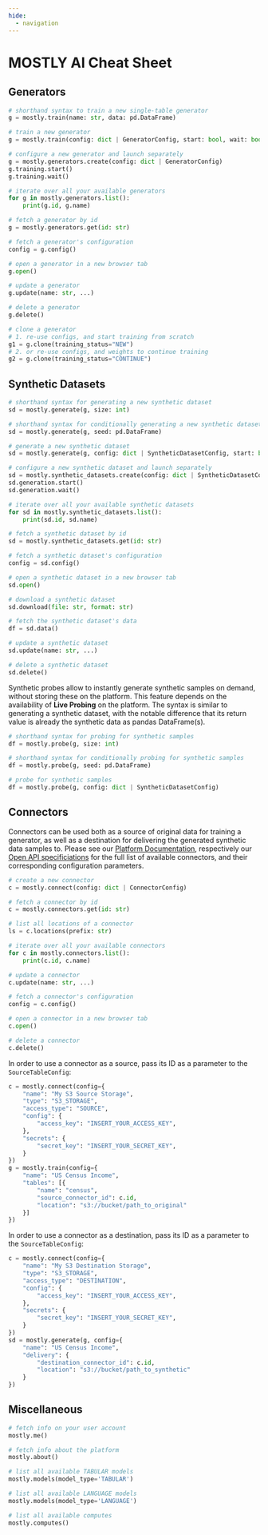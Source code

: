 ```yaml
---
hide:
  - navigation
---
```


# MOSTLY AI Cheat Sheet

## Generators

```python
# shorthand syntax to train a new single-table generator
g = mostly.train(name: str, data: pd.DataFrame)

# train a new generator
g = mostly.train(config: dict | GeneratorConfig, start: bool, wait: bool)

# configure a new generator and launch separately
g = mostly.generators.create(config: dict | GeneratorConfig)
g.training.start()
g.training.wait()

# iterate over all your available generators
for g in mostly.generators.list():
    print(g.id, g.name)

# fetch a generator by id
g = mostly.generators.get(id: str)

# fetch a generator's configuration
config = g.config()

# open a generator in a new browser tab
g.open()

# update a generator
g.update(name: str, ...)

# delete a generator
g.delete()

# clone a generator
# 1. re-use configs, and start training from scratch
g1 = g.clone(training_status="NEW")
# 2. or re-use configs, and weights to continue training
g2 = g.clone(training_status="CONTINUE")
```

## Synthetic Datasets

```python
# shorthand syntax for generating a new synthetic dataset
sd = mostly.generate(g, size: int)

# shorthand syntax for conditionally generating a new synthetic dataset
sd = mostly.generate(g, seed: pd.DataFrame)

# generate a new synthetic dataset
sd = mostly.generate(g, config: dict | SyntheticDatasetConfig, start: bool, wait: bool)

# configure a new synthetic dataset and launch separately
sd = mostly.synthetic_datasets.create(config: dict | SyntheticDatasetConfig)
sd.generation.start()
sd.generation.wait()

# iterate over all your available synthetic datasets
for sd in mostly.synthetic_datasets.list():
    print(sd.id, sd.name)

# fetch a synthetic dataset by id
sd = mostly.synthetic_datasets.get(id: str)

# fetch a synthetic dataset's configuration
config = sd.config()

# open a synthetic dataset in a new browser tab
sd.open()

# download a synthetic dataset
sd.download(file: str, format: str)

# fetch the synthetic dataset's data
df = sd.data()

# update a synthetic dataset
sd.update(name: str, ...)

# delete a synthetic dataset
sd.delete()
```

Synthetic probes allow to instantly generate synthetic samples on demand, without storing these on the platform. This feature depends on the availability of **Live Probing** on the platform. The syntax is similar to generating a synthetic dataset, with the notable difference that its return value is already the synthetic data as pandas DataFrame(s).
```python
# shorthand syntax for probing for synthetic samples
df = mostly.probe(g, size: int)

# shorthand syntax for conditionally probing for synthetic samples
df = mostly.probe(g, seed: pd.DataFrame)

# probe for synthetic samples
df = mostly.probe(g, config: dict | SyntheticDatasetConfig)
```

## Connectors

Connectors can be used both as a source of original data for training a generator, as well as a destination for delivering the generated synthetic data samples to. Please see our [Platform Documentation](https://mostly.ai/docs), respectively our [Open API specificiations](https://github.com/mostly-ai/mostly-openapi/blob/main/public-api.yaml) for the full list of available connectors, and their corresponding configuration parameters.

```python
# create a new connector
c = mostly.connect(config: dict | ConnectorConfig)

# fetch a connector by id
c = mostly.connectors.get(id: str)

# list all locations of a connector
ls = c.locations(prefix: str)

# iterate over all your available connectors
for c in mostly.connectors.list():
    print(c.id, c.name)

# update a connector
c.update(name: str, ...)

# fetch a connector's configuration
config = c.config()

# open a connector in a new browser tab
c.open()

# delete a connector
c.delete()
```

In order to use a connector as a source, pass its ID as a parameter to the `SourceTableConfig`:
```python
c = mostly.connect(config={
    "name": "My S3 Source Storage",
    "type": "S3_STORAGE",
    "access_type": "SOURCE",
    "config": {
        "access_key": "INSERT_YOUR_ACCESS_KEY",
    },
    "secrets": {
        "secret_key": "INSERT_YOUR_SECRET_KEY",
    }
})
g = mostly.train(config={
    "name": "US Census Income",
    "tables": [{
        "name": "census",
        "source_connector_id": c.id,
        "location": "s3://bucket/path_to_original"
    }]
})
```

In order to use a connector as a destination, pass its ID as a parameter to the `SourceTableConfig`:
```python
c = mostly.connect(config={
    "name": "My S3 Destination Storage",
    "type": "S3_STORAGE",
    "access_type": "DESTINATION",
    "config": {
        "access_key": "INSERT_YOUR_ACCESS_KEY",
    },
    "secrets": {
        "secret_key": "INSERT_YOUR_SECRET_KEY",
    }
})
sd = mostly.generate(g, config={
    "name": "US Census Income",
    "delivery": {
        "destination_connector_id": c.id,
        "location": "s3://bucket/path_to_synthetic"
    }
})
```

## Miscellaneous

```python
# fetch info on your user account
mostly.me()

# fetch info about the platform
mostly.about()

# list all available TABULAR models
mostly.models(model_type='TABULAR')

# list all available LANGUAGE models
mostly.models(model_type='LANGUAGE')

# list all available computes
mostly.computes()
```
